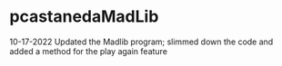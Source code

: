 # pcastanedaMadLib

10-17-2022 Updated the Madlib program; slimmed down the code and added a method for the play again feature
